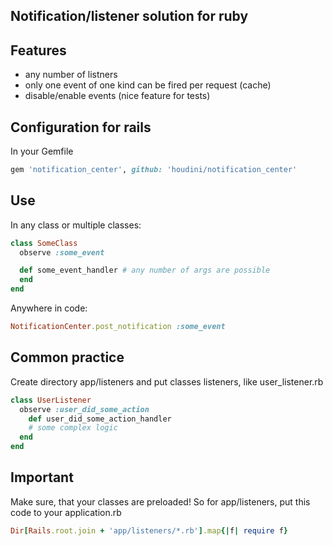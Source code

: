 ## Notification/listener solution for ruby

## Features

* any number of listners
* only one event of one kind can be fired per request (cache)
* disable/enable events (nice feature for tests)

## Configuration for rails

In your Gemfile

```ruby
gem 'notification_center', github: 'houdini/notification_center'
```


## Use

In any class or multiple classes:

```ruby
class SomeClass
  observe :some_event

  def some_event_handler # any number of args are possible
  end
end
```

Anywhere in code:

```ruby
NotificationCenter.post_notification :some_event
```

## Common practice

Create directory app/listeners and put classes listeners, like user_listener.rb

```ruby
class UserListener
  observe :user_did_some_action
    def user_did_some_action_handler
    # some complex logic
  end
end
```

## Important

Make sure, that your classes are preloaded!
So for app/listeners, put this code to your application.rb

```ruby
Dir[Rails.root.join + 'app/listeners/*.rb'].map{|f| require f}
```